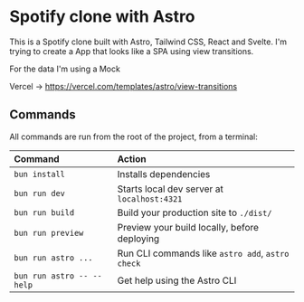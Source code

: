 # Spotify clone with Astro

This is a Spotify clone built with Astro, Tailwind CSS, React and Svelte.
I'm trying to create a App that looks like a SPA using view transitions.

For the data I'm using a Mock

Vercel -> https://vercel.com/templates/astro/view-transitions

## Commands

All commands are run from the root of the project, from a terminal:

| Command                   | Action                                           |
| :------------------------ | :----------------------------------------------- |
| `bun install`             | Installs dependencies                            |
| `bun run dev`             | Starts local dev server at `localhost:4321`      |
| `bun run build`           | Build your production site to `./dist/`          |
| `bun run preview`         | Preview your build locally, before deploying     |
| `bun run astro ...`       | Run CLI commands like `astro add`, `astro check` |
| `bun run astro -- --help` | Get help using the Astro CLI                     |

